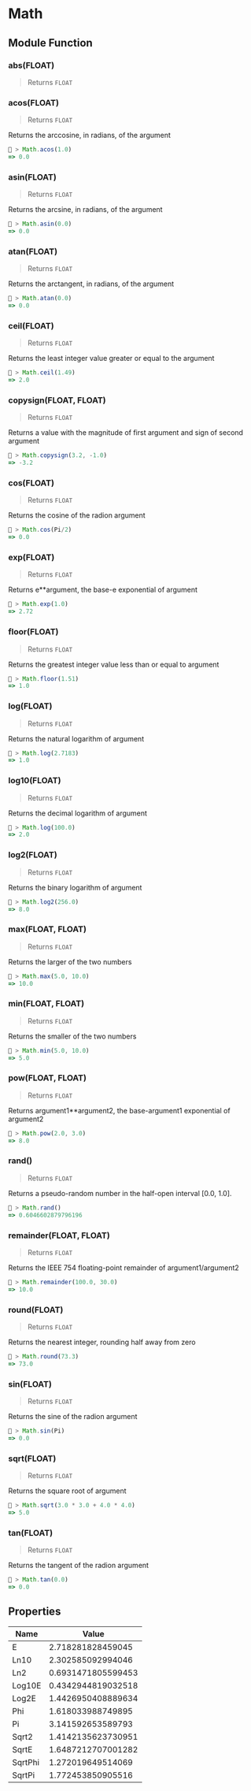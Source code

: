 # Math




## Module Function

### abs(FLOAT)
> Returns `FLOAT`





### acos(FLOAT)
> Returns `FLOAT`

Returns the arccosine, in radians, of the argument


```js
🚀 > Math.acos(1.0)
=> 0.0

```


### asin(FLOAT)
> Returns `FLOAT`

Returns the arcsine, in radians, of the argument


```js
🚀 > Math.asin(0.0)
=> 0.0

```


### atan(FLOAT)
> Returns `FLOAT`

Returns the arctangent, in radians, of the argument


```js
🚀 > Math.atan(0.0)
=> 0.0

```


### ceil(FLOAT)
> Returns `FLOAT`

Returns the least integer value greater or equal to the argument


```js
🚀 > Math.ceil(1.49)
=> 2.0

```


### copysign(FLOAT, FLOAT)
> Returns `FLOAT`

Returns a value with the magnitude of first argument and sign of second argument


```js
🚀 > Math.copysign(3.2, -1.0)
=> -3.2

```


### cos(FLOAT)
> Returns `FLOAT`

Returns the cosine of the radion argument


```js
🚀 > Math.cos(Pi/2)
=> 0.0

```


### exp(FLOAT)
> Returns `FLOAT`

Returns e**argument, the base-e exponential of argument


```js
🚀 > Math.exp(1.0)
=> 2.72

```


### floor(FLOAT)
> Returns `FLOAT`

Returns the greatest integer value less than or equal to argument


```js
🚀 > Math.floor(1.51)
=> 1.0

```


### log(FLOAT)
> Returns `FLOAT`

Returns the natural logarithm of argument


```js
🚀 > Math.log(2.7183)
=> 1.0

```


### log10(FLOAT)
> Returns `FLOAT`

Returns the decimal logarithm of argument


```js
🚀 > Math.log(100.0)
=> 2.0

```


### log2(FLOAT)
> Returns `FLOAT`

Returns the binary logarithm of argument


```js
🚀 > Math.log2(256.0)
=> 8.0

```


### max(FLOAT, FLOAT)
> Returns `FLOAT`

Returns the larger of the two numbers


```js
🚀 > Math.max(5.0, 10.0)
=> 10.0

```


### min(FLOAT, FLOAT)
> Returns `FLOAT`

Returns the smaller of the two numbers


```js
🚀 > Math.min(5.0, 10.0)
=> 5.0

```


### pow(FLOAT, FLOAT)
> Returns `FLOAT`

Returns argument1**argument2, the base-argument1 exponential of argument2


```js
🚀 > Math.pow(2.0, 3.0)
=> 8.0

```


### rand()
> Returns `FLOAT`

Returns a pseudo-random number in the half-open interval [0.0, 1.0].


```js
🚀 > Math.rand()
=> 0.6046602879796196

```


### remainder(FLOAT, FLOAT)
> Returns `FLOAT`

Returns the IEEE 754 floating-point remainder of argument1/argument2


```js
🚀 > Math.remainder(100.0, 30.0)
=> 10.0

```


### round(FLOAT)
> Returns `FLOAT`

Returns the nearest integer, rounding half away from zero


```js
🚀 > Math.round(73.3)
=> 73.0

```


### sin(FLOAT)
> Returns `FLOAT`

Returns the sine of the radion argument


```js
🚀 > Math.sin(Pi)
=> 0.0

```


### sqrt(FLOAT)
> Returns `FLOAT`

Returns the square root of argument


```js
🚀 > Math.sqrt(3.0 * 3.0 + 4.0 * 4.0)
=> 5.0

```


### tan(FLOAT)
> Returns `FLOAT`

Returns the tangent of the radion argument


```js
🚀 > Math.tan(0.0)
=> 0.0

```



## Properties
| Name | Value |
| ---- | ----- |
| E | 2.718281828459045 |
| Ln10 | 2.302585092994046 |
| Ln2 | 0.6931471805599453 |
| Log10E | 0.4342944819032518 |
| Log2E | 1.4426950408889634 |
| Phi | 1.618033988749895 |
| Pi | 3.141592653589793 |
| Sqrt2 | 1.4142135623730951 |
| SqrtE | 1.6487212707001282 |
| SqrtPhi | 1.272019649514069 |
| SqrtPi | 1.772453850905516 |

